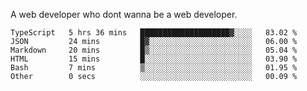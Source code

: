 A web developer who dont wanna be a web developer.

<!--START_SECTION:waka-->

```text
TypeScript   5 hrs 36 mins   ████████████████████▓░░░░   83.02 %
JSON         24 mins         █▓░░░░░░░░░░░░░░░░░░░░░░░   06.00 %
Markdown     20 mins         █▒░░░░░░░░░░░░░░░░░░░░░░░   05.04 %
HTML         15 mins         █░░░░░░░░░░░░░░░░░░░░░░░░   03.90 %
Bash         7 mins          ▒░░░░░░░░░░░░░░░░░░░░░░░░   01.95 %
Other        0 secs          ░░░░░░░░░░░░░░░░░░░░░░░░░   00.09 %
```

<!--END_SECTION:waka-->
